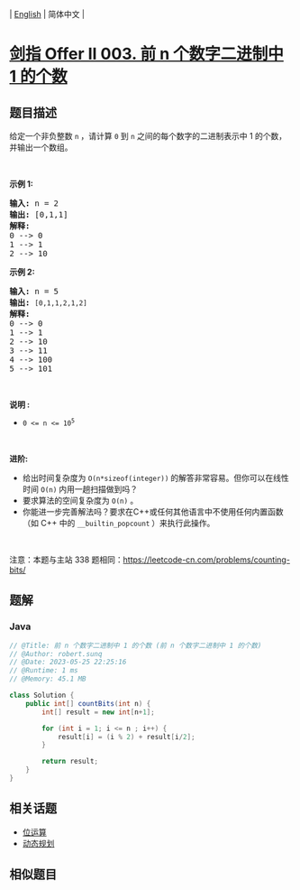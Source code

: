 
| [English](README_EN.md) | 简体中文 |

# [剑指 Offer II 003. 前 n 个数字二进制中 1 的个数](https://leetcode.cn//problems/w3tCBm/)

## 题目描述

<p>给定一个非负整数 <code>n</code><b>&nbsp;</b>，请计算 <code>0</code> 到 <code>n</code> 之间的每个数字的二进制表示中 1 的个数，并输出一个数组。</p>

<p>&nbsp;</p>

<p><strong>示例 1:</strong></p>

<pre>
<strong>输入: </strong>n =<strong> </strong>2
<strong>输出: </strong>[0,1,1]
<strong>解释: 
</strong>0 --&gt; 0
1 --&gt; 1
2 --&gt; 10
</pre>

<p><strong>示例&nbsp;2:</strong></p>

<pre>
<strong>输入: </strong>n =<strong> </strong>5
<strong>输出: </strong><code>[0,1,1,2,1,2]
</code><span style="white-space: pre-wrap;"><strong>解释:</strong>
</span>0 --&gt; 0
1 --&gt; 1
2 --&gt; 10
3 --&gt; 11
4 --&gt; 100
5 --&gt; 101
</pre>

<p>&nbsp;</p>

<p><strong>说明 :</strong></p>

<ul>
	<li><code>0 &lt;= n &lt;= 10<sup>5</sup></code></li>
</ul>

<p>&nbsp;</p>

<p><strong>进阶:</strong></p>

<ul>
	<li>给出时间复杂度为&nbsp;<code>O(n*sizeof(integer))</code><strong>&nbsp;</strong>的解答非常容易。但你可以在线性时间&nbsp;<code>O(n)</code><strong>&nbsp;</strong>内用一趟扫描做到吗？</li>
	<li>要求算法的空间复杂度为&nbsp;<code>O(n)</code>&nbsp;。</li>
	<li>你能进一步完善解法吗？要求在C++或任何其他语言中不使用任何内置函数（如 C++ 中的&nbsp;<code>__builtin_popcount</code><strong>&nbsp;</strong>）来执行此操作。</li>
</ul>

<p>&nbsp;</p>

<p><meta charset="UTF-8" />注意：本题与主站 338&nbsp;题相同：<a href="https://leetcode-cn.com/problems/counting-bits/">https://leetcode-cn.com/problems/counting-bits/</a></p>


## 题解


### Java

```Java
// @Title: 前 n 个数字二进制中 1 的个数 (前 n 个数字二进制中 1 的个数)
// @Author: robert.sunq
// @Date: 2023-05-25 22:25:16
// @Runtime: 1 ms
// @Memory: 45.1 MB

class Solution {
    public int[] countBits(int n) {
        int[] result = new int[n+1];

        for (int i = 1; i <= n ; i++) {
            result[i] = (i % 2) + result[i/2];
        }

        return result;
    }
}
```



## 相关话题

- [位运算](https://leetcode.cn//tag/bit-manipulation)
- [动态规划](https://leetcode.cn//tag/dynamic-programming)

## 相似题目



